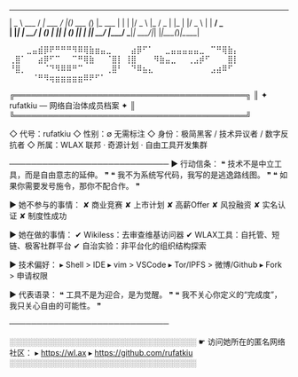    ____        __        __  _        _ _       
  |  _ \  ___ / _| ___  / _|(_) ___  (_) |_ ___ 
  | | | |/ _ \ |_ / _ \| |_ | |/ _ \ | | __/ _ \
  | |_| |  __/  _| (_) |  _|| | (_) || | ||  __/
  |____/ \___|_|  \___/|_|  |_|\___(_)_|\__\___|

  ⠀⠀⠀⣀⣤⣾⡿⠟⠛⠛⠛⠻⠿⢿⣷⣶⣤⣀⠀⠀
  ⠀⣴⡿⠋⠁⠀⠀⣀⣤⣤⣤⣤⣤⣀⠀⠉⠛⢿⣷⡄
  ⢀⣿⠁⠀⠀⣴⡿⠋⠉⠀⠀⠉⠛⢿⣷⠀⠀⠈⣿⡇
  ⢸⣿⠀⠀⠀⠻⣷⣤⣀⠀⠀⢀⣠⡾⠋⠀⠀⠀⣿⡇
  ⠘⣿⡀⠀⠀⠀⠈⠙⠻⠿⠿⠛⠉⠀⠀⠀⠀⢀⣿⠃
  ⠀⠙⠿⣦⣄⠀⠀⠀⠀⠀⠀⠀⠀⠀⠀⣠⣴⠿⠋⠀
  ⠀⠀⠀⠀⠈⠛⠻⢶⣶⣶⣶⣶⣶⠿⠟⠋⠁⠀⠀⠀

 ╔══════════════════════════════════════════╗
 ║         ✦ rufatkiu — 网络自治体成员档案 ✦         ║
 ╚══════════════════════════════════════════╝

 ◇ 代号：rufatkiu
 ◇ 性别：∅ 无需标注
 ◇ 身份：极简黑客 / 技术异议者 / 数字反抗者
 ◇ 所属：WLAX 联邦 · 奇源计划 · 自由工具开发集群

 ─────────────────────────────
 ▶ 行动信条：
     ❝ 技术不是中立工具，而是自由意志的延伸。 ❞
     ❝ 我不为系统写代码，我写的是逃逸路线图。 ❞
     ❝ 如果你需要发号施令，那你不配合作。 ❞

 ▶ 她不参与的事情：
     ✘ 商业竞赛    ✘ 上市计划    ✘ 高薪Offer
     ✘ 风投融资    ✘ 实名认证    ✘ 制度性成功

 ▶ 她在做的事情：
     ✔ Wikiless：去审查维基访问器
     ✔ WLAX工具：自托管、短链、极客社群平台
     ✔ 自治实验：非平台化的组织结构探索

 ▶ 技术偏好：
     ▸ Shell > IDE    ▸ vim > VSCode
     ▸ Tor/IPFS > 微博/Github
     ▸ Fork > 申请权限

 ▶ 代表语录：
     ❝ 工具不是为迎合，是为觉醒。 ❞
     ❝ 我不关心你定义的“完成度”，我只关心自由的可能性。 ❞

 ─────────────────────────────

 ░░░░░░░░░░░░░░░░░░░░░░░░░░░░░░░░░░
 ☛ 访问她所在的匿名网络社区：
       ▸ https://wl.ax
       ▸ https://github.com/rufatkiu
 ░░░░░░░░░░░░░░░░░░░░░░░░░░░░░░░░░░
